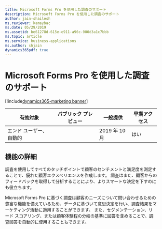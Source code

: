 ```yaml
---
title: Microsoft Forms Pro を使用した調査のサポート
description: Microsoft Forms Pro を使用した調査のサポート
author: jain-shailesh
ms.reviewer: kamaybac
ms.date: 05/29/2019
ms.assetid: be61278d-615e-e911-a96c-000d3a1c7bbb
ms.topic: article
ms.service: business-applications
ms.author: shjain
dynamics365pdf: true
---
```

# Microsoft Forms Pro を使用した調査のサポート
[!include[dynamics365-marketing banner](../includes/dynamics365-marketing.md)]

| 有効対象    |  パブリック プレビュー | 一般提供 | 早期アクセス |
| ---------- | ---------- |---------- |---------- |
|エンド ユーザー、自動的|| 2019 年 10 月|はい |






## 機能の詳細
<!--feature detail start -->
調査を使用してすべてのタッチポイントで顧客のセンチメントと満足度を測定することで、優れた顧客エクスペリエンスを作成します。 調査はまた、顧客からのフィードバックを取得して分析することにより、よりスマートな決定を下すのにも役立ちます。

Microsoft Forms Pro に基づく調査は顧客のニーズについて問い合わせるための豊富な機能を備えているため、データに基づいて意思決定を行い、調査結果をマーケティング活動に適用することができます。 また、セグメンテーション、リード スコアリング、または顧客体験程の分岐の基準に回答を含めることで、調査回答を自動的に使用することもできます。
<!--feature detail end -->










